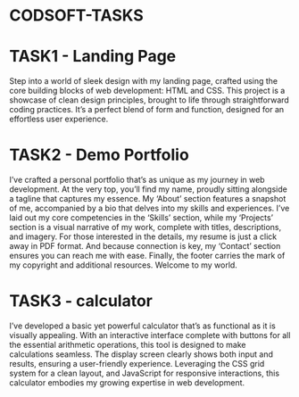 # CODSOFT-TASKS
# TASK1 - Landing Page
Step into a world of sleek design with my landing page, crafted using the core building blocks of web development: HTML and CSS. This project is a showcase of clean design principles, brought to life through straightforward coding practices. It’s a perfect blend of form and function, designed for an effortless user experience.

# TASK2 - Demo Portfolio
I’ve crafted a personal portfolio that’s as unique as my journey in web development. At the very top, you’ll find my name, proudly sitting alongside a tagline that captures my essence. My ‘About’ section features a snapshot of me, accompanied by a bio that delves into my skills and experiences. I’ve laid out my core competencies in the ‘Skills’ section, while my ‘Projects’ section is a visual narrative of my work, complete with titles, descriptions, and imagery. For those interested in the details, my resume is just a click away in PDF format. And because connection is key, my ‘Contact’ section ensures you can reach me with ease. Finally, the footer carries the mark of my copyright and additional resources. Welcome to my world.

# TASK3 - calculator
I’ve developed a basic yet powerful calculator that’s as functional as it is visually appealing. With an interactive interface complete with buttons for all the essential arithmetic operations, this tool is designed to make calculations seamless. The display screen clearly shows both input and results, ensuring a user-friendly experience. Leveraging the CSS grid system for a clean layout, and JavaScript for responsive interactions, this calculator embodies my growing expertise in web development.
